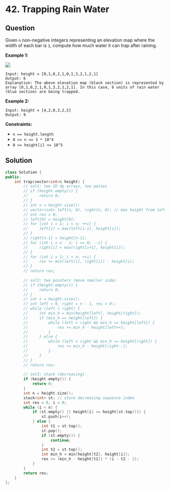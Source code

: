 # 42. Trapping Rain Water

## Question

Given `n` non-negative integers representing an elevation map where the width of each bar is `1`, compute how much water it can trap after raining.

**Example 1:**

![](https://assets.leetcode.com/uploads/2018/10/22/rainwatertrap.png)

```text
Input: height = [0,1,0,2,1,0,1,3,2,1,2,1]
Output: 6
Explanation: The above elevation map (black section) is represented by array [0,1,0,2,1,0,1,3,2,1,2,1]. In this case, 6 units of rain water (blue section) are being trapped.
```

**Example 2:**

```text
Input: height = [4,2,0,3,2,5]
Output: 9
```

**Constraints:**

* `n == height.length`
* `0 <= n <= 3 * 10^4`
* `0 <= height[i] <= 10^5`

## Solution

```cpp
class Solution {
public:
    int trap(vector<int>& height) {
        // sol1: two 1D dp arrays, two passes
        // if (height.empty()) {
        //     return 0;
        // }
        // int n = height.size();
        // vector<int> left(n, 0), right(n, 0); // max height from left and right
        // int res = 0;
        // left[0] = height[0];
        // for (int i = 1; i < n; ++i) {
        //     left[i] = max(left[i-1], height[i]);
        // }
        // right[n-1] = height[n-1];
        // for (int i = n - 2; i >= 0; --i) {
        //     right[i] = max(right[i+1], height[i]);
        // }
        // for (int i = 1; i < n; ++i) {
        //     res += min(left[i], right[i]) - height[i];
        // }
        // return res;
        
        // sol2: two pointers (move smaller side)
        // if (height.empty()) {
        //     return 0;
        // }
        // int n = height.size();
        // int left = 0, right = n - 1, res = 0;;
        // while (left < right) {
        //     int min_h = min(height[left], height[right]);
        //     if (min_h == height[left]) {
        //         while (left < right && min_h >= height[left]) {
        //             res += min_h - height[left++];
        //         }
        //     } else {
        //         while (left < right && min_h >= height[right]) {
        //             res += min_h - height[right--];
        //         }
        //     }
        // }
        // return res;
        
        // sol3: stack (decreasing)
        if (height.empty()) {
            return 0;
        }
        int n = height.size();
        stack<int> st; // store decreasing sequence index
        int res = 0, i = 0;
        while (i < n) {
            if (st.empty() || height[i] <= height[st.top()]) {
                st.push(i++);
            } else {
                int t1 = st.top();
                st.pop();
                if (st.empty()) {
                    continue;
                }
                int t2 = st.top();
                int min_h = min(height[t2], height[i]);
                res += (min_h - height[t1]) * (i - t2 - 1);
            }
        }
        return res;
    }
};
```

